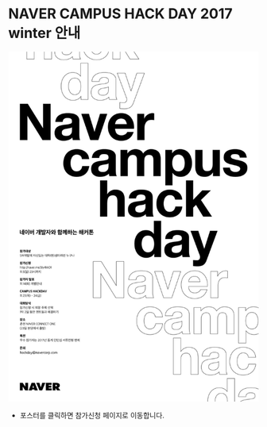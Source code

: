 # NAVER CAMPUS HACK DAY 2017 winter 안내

<a href="http://naver.me/5ly4kkO1" target="_blank"><img src="/naver-campus-hackday-_online-poster2.jpg"></a>
* 포스터를 클릭하면 참가신청 페이지로 이동합니다.
